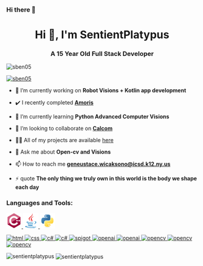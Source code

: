 ### Hi there 👋

<h1 align="center">Hi 👋, I'm SentientPlatypus</h1>
<h3 align="center">A 15 Year Old Full Stack Developer</h3>

<p align="left"> <img src="https://komarev.com/ghpvc/?username=sben05&label=Profile%20views&color=0e75b6&style=flat" alt="sben05" /> </p>

<p align="left"> <a href="https://github.com/ryo-ma/github-profile-trophy"><img src="https://github-profile-trophy.vercel.app/?username=sben05" alt="sben05" /></a> </p>

- 🔭 I’m currently working on **Robot Visions + Kotlin app development**

- ✔️ I recently completed [**Amoris**](http://sentientplatypus.pythonanywhere.com/products)

- 🌱 I’m currently learning **Python Advanced Computer Visions**

- 👯 I’m looking to collaborate on [**Calcom**](https://www.pycalc.com/calcom)

- 👨‍💻 All of my projects are available [here](http://sentientplatypus.pythonanywhere.com)

- 💬 Ask me about **Open-cv and Visions**

- 📫 How to reach me **geneustace.wicaksono@icsd.k12.ny.us**

- ⚡ quote **The only thing we truly own in this world is the body we shape each day**



<h3 align="left">Languages and Tools:</h3>
<a href="https://www.w3schools.com/cpp/" target="_blank"> <img src="https://raw.githubusercontent.com/devicons/devicon/master/icons/cplusplus/cplusplus-original.svg" alt="cplusplus" width="40" height="40"/> </a> <a href="https://www.java.com" target="_blank"> <img src="https://raw.githubusercontent.com/devicons/devicon/master/icons/java/java-original.svg" alt="java" width="40" height="40"/> </a> <a href="https://www.python.org" target="_blank"> <img src="https://raw.githubusercontent.com/devicons/devicon/master/icons/python/python-original.svg" alt="python" width="40" height="40"/> </a>

<a href="https://www.python.org" target="_blank"> <img src="https://freeiconshop.com/wp-content/uploads/edd/html-flat.png" alt="html" width="40" height="40"/> </a>
<a href="https://www.python.org" target="_blank"> <img src="https://cdn.pixabay.com/photo/2017/08/05/11/16/logo-2582747_960_720.png" alt="css" width="40" height="40"/> </a>
<a href="https://www.python.org" target="_blank"> <img src="https://www.servernoobs.com/wp-content/uploads/2016/01/mongodb-logo-1.png" alt="c#" width="40" height="40"/> </a>
<a href="https://www.python.org" target="_blank"> <img src="https://iconape.com/wp-content/png_logo_vector/c.png" alt="c#" width="40" height="40"/> </a>
<a href="https://www.python.org" target="_blank"> <img src="https://static.spigotmc.org/img/spigot-og.png" alt="spigot" width="40" height="40"/> </a>
<a href="https://www.python.org" target="_blank"> <img src="https://i.imgur.com/RPrw70n.jpg" alt="openai" width="40" height="40"/> </a>
<a href="https://www.python.org" target="_blank"> <img src="https://pipedream.com/s.v0/app_mWnhBo/logo/orig" alt="openai" width="40" height="40"/> </a>
<a href="https://www.python.org" target="_blank"> <img src="https://upload.wikimedia.org/wikipedia/commons/thumb/5/53/OpenCV_Logo_with_text.png/487px-OpenCV_Logo_with_text.png" alt="opencv" width="40" height="40"/> </a>
<a href="https://www.python.org" target="_blank"> <img src="https://upload.wikimedia.org/wikipedia/commons/7/74/Kotlin_Icon.png" alt="opencv" width="40" height="40"/> </a>
<a href="https://www.python.org" target="_blank"> <img src="https://i.pinimg.com/originals/f1/bc/3a/f1bc3a9ed4f836e92a33fc6b130db188.gif" alt="opencv" width="40" height="40"/> </a>

<p><img align="left" src="https://github-readme-stats.vercel.app/api/top-langs?username=sentientplatypus&show_icons=true&locale=en&layout=compact" alt="sentientplatypus" /></p>

<p>&nbsp;<img align="center" src="https://github-readme-stats.vercel.app/api?username=sentientplatypus&show_icons=true&locale=en" alt="sentientplatypus" /></p>
